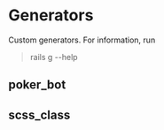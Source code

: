 
Generators
=============

Custom generators. For information, run

> rails g <generator name> --help


poker_bot
----------

scss_class
-----------
